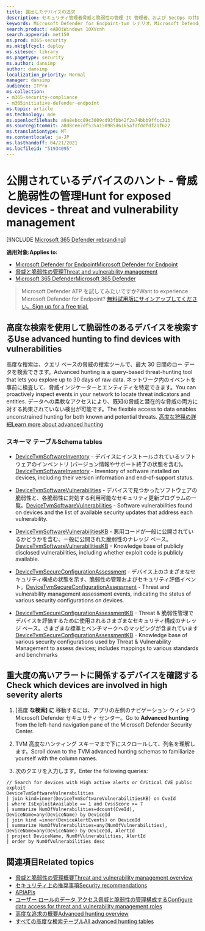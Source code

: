```yaml
---
title: 露出したデバイスの追求
description: セキュリティ管理者脅威と脆弱性の管理 It 管理者、および SecOps の共同作業を支援する方法について学習します。
keywords: Microsoft Defender for Endpoint-tvm シナリオ、Microsoft Defender for Endpoint、tvm、tvm シナリオ、脅威& の脆弱性の暴露を減らし、脅威と脆弱性を軽減し、セキュリティ構成を改善し、デバイスの Microsoft Secure Score を増やし、デバイスの脅威 & の脆弱性を高める Microsoft Secure Score、Microsoft Secure Score for Devices、露出スコア、セキュリティコントロール
search.product: eADQiWindows 10XVcnh
search.appverid: met150
ms.prod: m365-security
ms.mktglfcycl: deploy
ms.sitesec: library
ms.pagetype: security
ms.author: dansimp
author: dansimp
localization_priority: Normal
manager: dansimp
audience: ITPro
ms.collection:
- m365-security-compliance
- m365initiative-defender-endpoint
ms.topic: article
ms.technology: mde
ms.openlocfilehash: a9a8ebcc89c3009cd93fbb42f2a74bbb9ffcc31b
ms.sourcegitcommit: a8d8cee7df535a150985d6165afdfddfdf21f622
ms.translationtype: MT
ms.contentlocale: ja-JP
ms.lasthandoff: 04/21/2021
ms.locfileid: "51934095"
---
```

# <a name="hunt-for-exposed-devices---threat-and-vulnerability-management"></a><span data-ttu-id="5eef1-104">公開されているデバイスのハント - 脅威と脆弱性の管理</span><span class="sxs-lookup"><span data-stu-id="5eef1-104">Hunt for exposed devices - threat and vulnerability management</span></span>

[!INCLUDE [Microsoft 365 Defender rebranding](../../includes/microsoft-defender.md)]

<span data-ttu-id="5eef1-105">**適用対象:**</span><span class="sxs-lookup"><span data-stu-id="5eef1-105">**Applies to:**</span></span>

- [<span data-ttu-id="5eef1-106">Microsoft Defender for Endpoint</span><span class="sxs-lookup"><span data-stu-id="5eef1-106">Microsoft Defender for Endpoint</span></span>](https://go.microsoft.com/fwlink/?linkid=2154037)
- [<span data-ttu-id="5eef1-107">脅威と脆弱性の管理</span><span class="sxs-lookup"><span data-stu-id="5eef1-107">Threat and vulnerability management</span></span>](next-gen-threat-and-vuln-mgt.md)
- [<span data-ttu-id="5eef1-108">Microsoft 365 Defender</span><span class="sxs-lookup"><span data-stu-id="5eef1-108">Microsoft 365 Defender</span></span>](https://go.microsoft.com/fwlink/?linkid=2118804)

><span data-ttu-id="5eef1-109">Microsoft Defender ATP を試してみたいですか?</span><span class="sxs-lookup"><span data-stu-id="5eef1-109">Want to experience Microsoft Defender for Endpoint?</span></span> [<span data-ttu-id="5eef1-110">無料試用版にサインアップしてください。</span><span class="sxs-lookup"><span data-stu-id="5eef1-110">Sign up for a free trial.</span></span>](https://www.microsoft.com/microsoft-365/windows/microsoft-defender-atp?ocid=docs-wdatp-portaloverview-abovefoldlink)

## <a name="use-advanced-hunting-to-find-devices-with-vulnerabilities"></a><span data-ttu-id="5eef1-111">高度な検索を使用して脆弱性のあるデバイスを検索する</span><span class="sxs-lookup"><span data-stu-id="5eef1-111">Use advanced hunting to find devices with vulnerabilities</span></span>

<span data-ttu-id="5eef1-112">高度な捜索は、クエリ ベースの脅威の捜索ツールで、最大 30 日間のロー データを検索できます。</span><span class="sxs-lookup"><span data-stu-id="5eef1-112">Advanced hunting is a query-based threat-hunting tool that lets you explore up to 30 days of raw data.</span></span> <span data-ttu-id="5eef1-113">ネットワーク内のイベントを事前に検査して、脅威インジケーターとエンティティを特定できます。</span><span class="sxs-lookup"><span data-stu-id="5eef1-113">You can proactively inspect events in your network to locate threat indicators and entities.</span></span> <span data-ttu-id="5eef1-114">データへの柔軟なアクセスにより、既知の脅威と潜在的な脅威の両方に対する拘束されていない検出が可能です。</span><span class="sxs-lookup"><span data-stu-id="5eef1-114">The flexible access to data enables unconstrained hunting for both known and potential threats.</span></span> [<span data-ttu-id="5eef1-115">高度な狩猟の詳細</span><span class="sxs-lookup"><span data-stu-id="5eef1-115">Learn more about advanced hunting</span></span>](advanced-hunting-overview.md)

### <a name="schema-tables"></a><span data-ttu-id="5eef1-116">スキーマ テーブル</span><span class="sxs-lookup"><span data-stu-id="5eef1-116">Schema tables</span></span>

- <span data-ttu-id="5eef1-117">[DeviceTvmSoftwareInventory](advanced-hunting-devicetvmsoftwareinventory-table.md) - デバイスにインストールされているソフトウェアのインベントリ (バージョン情報やサポート終了の状態を含む)。</span><span class="sxs-lookup"><span data-stu-id="5eef1-117">[DeviceTvmSoftwareInventory](advanced-hunting-devicetvmsoftwareinventory-table.md) - Inventory of software installed on devices, including their version information and end-of-support status.</span></span>

- <span data-ttu-id="5eef1-118">[DeviceTvmSoftwareVulnerabilities](advanced-hunting-devicetvmsoftwarevulnerabilities-table.md) - デバイスで見つかったソフトウェアの脆弱性と、各脆弱性に対処する利用可能なセキュリティ更新プログラムの一覧。</span><span class="sxs-lookup"><span data-stu-id="5eef1-118">[DeviceTvmSoftwareVulnerabilities](advanced-hunting-devicetvmsoftwarevulnerabilities-table.md) - Software vulnerabilities found on devices and the list of available security updates that address each vulnerability.</span></span>

- <span data-ttu-id="5eef1-119">[DeviceTvmSoftwareVulnerabilitiesKB](advanced-hunting-devicetvmsoftwarevulnerabilitieskb-table.md) - 悪用コードが一般に公開されているかどうかを含む、一般に公開された脆弱性のナレッジ ベース。</span><span class="sxs-lookup"><span data-stu-id="5eef1-119">[DeviceTvmSoftwareVulnerabilitiesKB](advanced-hunting-devicetvmsoftwarevulnerabilitieskb-table.md) - Knowledge base of publicly disclosed vulnerabilities, including whether exploit code is publicly available.</span></span>

- <span data-ttu-id="5eef1-120">[DeviceTvmSecureConfigurationAssessment](advanced-hunting-devicetvmsecureconfigurationassessment-table.md) - デバイス上のさまざまなセキュリティ構成の状態を示す、脆弱性の管理およびセキュリティ評価イベント。</span><span class="sxs-lookup"><span data-stu-id="5eef1-120">[DeviceTvmSecureConfigurationAssessment](advanced-hunting-devicetvmsecureconfigurationassessment-table.md) - Threat and vulnerability management assessment events, indicating the status of various security configurations on devices.</span></span>

- <span data-ttu-id="5eef1-121">[DeviceTvmSecureConfigurationAssessmentKB](advanced-hunting-devicetvmsecureconfigurationassessmentkb-table.md) - Threat & 脆弱性管理でデバイスを評価するために使用されるさまざまなセキュリティ構成のナレッジ ベース。さまざまな標準とベンチマークへのマッピングが含まれています</span><span class="sxs-lookup"><span data-stu-id="5eef1-121">[DeviceTvmSecureConfigurationAssessmentKB](advanced-hunting-devicetvmsecureconfigurationassessmentkb-table.md) - Knowledge base of various security configurations used by Threat & Vulnerability Management to assess devices; includes mappings to various standards and benchmarks</span></span>

## <a name="check-which-devices-are-involved-in-high-severity-alerts"></a><span data-ttu-id="5eef1-122">重大度の高いアラートに関係するデバイスを確認する</span><span class="sxs-lookup"><span data-stu-id="5eef1-122">Check which devices are involved in high severity alerts</span></span>

1. <span data-ttu-id="5eef1-123">[高度 **な検索] に** 移動するには、アプリの左側のナビゲーション ウィンドウMicrosoft Defender セキュリティ センター。</span><span class="sxs-lookup"><span data-stu-id="5eef1-123">Go to **Advanced hunting** from the left-hand navigation pane of the Microsoft Defender Security Center.</span></span>

2. <span data-ttu-id="5eef1-124">TVM 高度なハンティング スキーマまで下にスクロールして、列名を理解します。</span><span class="sxs-lookup"><span data-stu-id="5eef1-124">Scroll down to the TVM advanced hunting schemas to familiarize yourself with the column names.</span></span>

3. <span data-ttu-id="5eef1-125">次のクエリを入力します。</span><span class="sxs-lookup"><span data-stu-id="5eef1-125">Enter the following queries:</span></span>

```kusto
// Search for devices with High active alerts or Critical CVE public exploit
DeviceTvmSoftwareVulnerabilities
| join kind=inner(DeviceTvmSoftwareVulnerabilitiesKB) on CveId
| where IsExploitAvailable == 1 and CvssScore >= 7
| summarize NumOfVulnerabilities=dcount(CveId),
DeviceName=any(DeviceName) by DeviceId
| join kind =inner(DeviceAlertEvents) on DeviceId  
| summarize NumOfVulnerabilities=any(NumOfVulnerabilities),
DeviceName=any(DeviceName) by DeviceId, AlertId
| project DeviceName, NumOfVulnerabilities, AlertId  
| order by NumOfVulnerabilities desc
```

## <a name="related-topics"></a><span data-ttu-id="5eef1-126">関連項目</span><span class="sxs-lookup"><span data-stu-id="5eef1-126">Related topics</span></span>

- [<span data-ttu-id="5eef1-127">脅威と脆弱性の管理概要</span><span class="sxs-lookup"><span data-stu-id="5eef1-127">Threat and vulnerability management overview</span></span>](next-gen-threat-and-vuln-mgt.md)
- [<span data-ttu-id="5eef1-128">セキュリティ上の推奨事項</span><span class="sxs-lookup"><span data-stu-id="5eef1-128">Security recommendations</span></span>](tvm-security-recommendation.md)
- [<span data-ttu-id="5eef1-129">API</span><span class="sxs-lookup"><span data-stu-id="5eef1-129">APIs</span></span>](next-gen-threat-and-vuln-mgt.md#apis)
- [<span data-ttu-id="5eef1-130">ユーザー ロールのデータ アクセス脅威と脆弱性の管理構成する</span><span class="sxs-lookup"><span data-stu-id="5eef1-130">Configure data access for threat and vulnerability management roles</span></span>](user-roles.md#create-roles-and-assign-the-role-to-an-azure-active-directory-group)
- [<span data-ttu-id="5eef1-131">高度な追求の概要</span><span class="sxs-lookup"><span data-stu-id="5eef1-131">Advanced hunting overview</span></span>](/windows/security/threat-protection/microsoft-defender-atp/advanced-hunting-overview)
- [<span data-ttu-id="5eef1-132">すべての高度な検索テーブル</span><span class="sxs-lookup"><span data-stu-id="5eef1-132">All advanced hunting tables</span></span>](/windows/security/threat-protection/microsoft-defender-atp/advanced-hunting-schema-reference.md)
